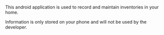 This android application is used to record and maintain inventories in your home.

Information is only stored on your phone and will not be used by the developer.